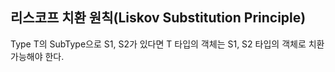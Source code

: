 ## 리스코프 치환 원칙(Liskov Substitution Principle)

Type T의 SubType으로 S1, S2가 있다면 T 타입의 객체는 S1, S2 타입의 객체로 치환 가능해야 한다.
